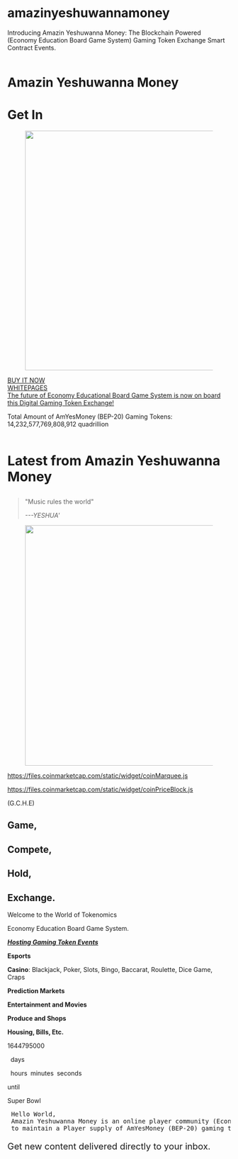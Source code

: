 # amazinyeshuwannamoney
Introducing Amazin Yeshuwanna Money: The Blockchain Powered (Economy Education Board Game System) Gaming Token Exchange Smart Contract Events.
<!-- wp:cover {"url":"https://amazinyeshuwannacom.files.wordpress.com/2021/09/f7e69-qi-bin-w4hbafegiac-unsplash.jpg","id":28,"dimRatio":10,"isDark":false,"align":"full"} -->
<div class="wp-block-cover alignfull is-light"><span aria-hidden="true" class="has-background-dim-10 wp-block-cover__gradient-background has-background-dim"></span><img class="wp-block-cover__image-background wp-image-28" alt="" src="https://amazinyeshuwannacom.files.wordpress.com/2021/09/f7e69-qi-bin-w4hbafegiac-unsplash.jpg" data-object-fit="cover"/><div class="wp-block-cover__inner-container"><!-- wp:heading {"textAlign":"center","level":1,"className":"margin-bottom-half"} -->
<h1 class="has-text-align-center margin-bottom-half" id="amazin-yeshuwanna-money">Amazin Yeshuwanna Money</h1>
<!-- /wp:heading -->

<!-- wp:heading {"textAlign":"center","level":1,"className":"margin-bottom-half"} -->
<h1 class="has-text-align-center margin-bottom-half" id="get-in">Get In</h1>
<!-- /wp:heading -->

<!-- wp:image {"align":"center","id":44,"width":678,"height":541,"sizeSlug":"large","linkDestination":"none"} -->
<div class="wp-block-image"><figure class="aligncenter size-large is-resized"><img src="https://amazinyeshuwannacom.files.wordpress.com/2021/09/c592b-icononly_transparent.png?w=1024" alt="" class="wp-image-44" width="678" height="541"/></figure></div>
<!-- /wp:image -->

<!-- wp:social-links {"layout":{"type":"flex","justifyContent":"center"}} -->
<ul class="wp-block-social-links"><!-- wp:social-link {"url":"https://twitter.com/AmazinYeshua","service":"twitter","label":"https://twitter.com/AmazinYeshua"} /-->

<!-- wp:social-link {"url":"https://www.instagram.com/amazinyeshuwanna/","service":"instagram","label":"https://www.instagram.com/amazinyeshuwanna/"} /-->

<!-- wp:social-link {"url":"https://www.facebook.com/Amazin-Yeshuwanna-110265151575481","service":"facebook","label":"https://www.facebook.com/Amazin-Yeshuwanna-110265151575481"} /-->

<!-- wp:social-link {"url":"https://www.reddit.com/user/amazinyeshuwanna","service":"reddit","label":"https://www.reddit.com/user/amazinyeshuwanna"} /-->

<!-- wp:social-link {"url":"https://amazinyeshuwanna.medium.com/","service":"medium","label":"https://amazinyeshuwanna.medium.com/"} /-->

<!-- wp:social-link {"url":" https://t.me/AmYesMoney","service":"telegram","label":"https://t.me/AmYesMoney"} /-->

<!-- wp:social-link {"url":"https://github.com/amazinyeshuwanna","service":"github","label":"https://github.com/amazinyeshuwanna"} /-->

<!-- wp:social-link {"url":"https://www.linkedin.com/in/joshua-postier-kruitbosch-993530231/","service":"linkedin","label":"https://www.linkedin.com/in/joshua-postier-kruitbosch-993530231/"} /--></ul>
<!-- /wp:social-links -->

<!-- wp:buttons {"align":"wide","layout":{"type":"flex","justifyContent":"center"}} -->
<div class="wp-block-buttons alignwide"><!-- wp:button {"width":100,"style":{"border":{"radius":"100px"}},"fontSize":"huge"} -->
<div class="wp-block-button has-custom-width wp-block-button__width-100 has-custom-font-size has-huge-font-size" id="https://pancakeswap.finance/swap"><a class="wp-block-button__link" href="https://pancakeswap.finance/swap?outputCurrency=0xA2772Ec16949C553A25F733B690894b30d4f3885" style="border-radius:100px" target="_blank" rel="https://pancakeswap.finance/swap">BUY IT NOW</a></div>
<!-- /wp:button -->

<!-- wp:button {"width":100,"style":{"border":{"radius":"100px"}},"className":"is-style-fill","fontSize":"huge"} -->
<div class="wp-block-button has-custom-width wp-block-button__width-100 has-custom-font-size is-style-fill has-huge-font-size"><a class="wp-block-button__link" href="https://1drv.ms/p/s!AkJJNflUAbekjSJzq5cCoqgHFa6I?e=IXdxcA" style="border-radius:100px" target="_blank" rel="noreferrer noopener">WHITEPAGES</a></div>
<!-- /wp:button --></div>
<!-- /wp:buttons -->

<!-- wp:buttons {"layout":{"type":"flex","justifyContent":"center","orientation":"horizontal"}} -->
<div class="wp-block-buttons"><!-- wp:button -->
<div class="wp-block-button"><a class="wp-block-button__link" href="https://pancakeswap.finance/swap?outputCurrency=0xA2772Ec16949C553A25F733B690894b30d4f3885" target="_blank" rel="noreferrer noopener">The future of Economy Educational Board Game System is now on board this Digital Gaming Token Exchange!</a></div>
<!-- /wp:button --></div>


<!-- wp:paragraph {"fontSize":"huge"} -->
<p class="has-huge-font-size">Total Amount of AmYesMoney (BEP-20) Gaming Tokens: 14,232,577,769,808,912 quadrillion</p>
<!-- /wp:paragraph -->

<!-- wp:html /--></div></div>
<!-- /wp:cover -->

<!-- wp:image {"align":"full","id":195,"sizeSlug":"large","linkDestination":"none"} -->
<figure class="wp-block-image alignfull size-large"><img src="https://amazinyeshuwannacom.files.wordpress.com/2022/02/introduction-1.png?w=743" alt="" class="wp-image-195"/></figure>
<!-- /wp:image -->

<!-- wp:columns {"align":"wide"} -->
<div class="wp-block-columns alignwide"><!-- wp:column {"width":"67%"} -->
<div class="wp-block-column" style="flex-basis:67%"><!-- wp:heading {"level":3,"style":{"typography":{"fontSize":30,"lineHeight":"1.2"}}} -->
<h3 id="latest-from-amazin-yeshuwanna-money" style="font-size:30px;line-height:1.2">Latest from Amazin Yeshuwanna Money</h3>
<!-- /wp:heading -->

<!-- wp:quote -->
<blockquote class="wp-block-quote"><p>"Music rules the world"</p><cite>---YESHUA'</cite></blockquote>
<!-- /wp:quote -->

<!-- wp:image {"id":177,"width":679,"height":543,"sizeSlug":"large","linkDestination":"none"} -->
<figure class="wp-block-image size-large is-resized"><img src="https://amazinyeshuwannacom.files.wordpress.com/2022/02/amyesmoney-full-logo-1.png?w=1024" alt="" class="wp-image-177" width="679" height="543"/></figure>
<!-- /wp:image -->

<!-- wp:html -->
<a href="https://files.coinmarketcap.com/static/widget/coinMarquee.js">https://files.coinmarketcap.com/static/widget/coinMarquee.js</a><div id="coinmarketcap-widget-marquee"></div>
<!-- /wp:html -->

<!-- wp:html -->
<a href="https://files.coinmarketcap.com/static/widget/coinPriceBlock.js">https://files.coinmarketcap.com/static/widget/coinPriceBlock.js</a><div id="coinmarketcap-widget-coin-price-block"></div>
<!-- /wp:html --></div>
<!-- /wp:column -->

<!-- wp:column {"width":"33%"} -->
<div class="wp-block-column" style="flex-basis:33%"><!-- wp:paragraph -->
<p>(G.C.H.E)</p>
<!-- /wp:paragraph -->

<!-- wp:heading -->
<h2 id="game">Game,</h2>
<!-- /wp:heading -->

<!-- wp:heading -->
<h2 id="compete">Compete,</h2>
<!-- /wp:heading -->

<!-- wp:heading -->
<h2 id="hold-exchange">Hold,</h2>
<!-- /wp:heading -->

<!-- wp:heading -->
<h2 id="hold-exchange">Exchange.</h2>
<!-- /wp:heading -->

<!-- wp:paragraph -->
<p>Welcome to the World of Tokenomics</p>
<!-- /wp:paragraph -->

<!-- wp:paragraph -->
<p>Economy Education Board Game System. </p>
<!-- /wp:paragraph -->

<!-- wp:paragraph {"align":"right","fontSize":"normal"} -->
<p class="has-text-align-right has-normal-font-size"><strong><em><span style="text-decoration:underline;">Hosting Gaming Token Events</span></em></strong></p>
<!-- /wp:paragraph -->

<!-- wp:paragraph -->
<p><strong>Esports</strong></p>
<!-- /wp:paragraph -->

<!-- wp:paragraph -->
<p><strong>Casino</strong>: Blackjack, Poker, Slots, Bingo, Baccarat, Roulette, Dice Game, Craps</p>
<!-- /wp:paragraph -->

<!-- wp:paragraph -->
<p><strong>Prediction</strong><strong> </strong><strong>Markets</strong></p>
<!-- /wp:paragraph -->

<!-- wp:paragraph -->
<p><strong>Entertainment and Movies</strong></p>
<!-- /wp:paragraph -->

<!-- wp:paragraph -->
<p><strong>Produce and Shops</strong></p>
<!-- /wp:paragraph -->

<!-- wp:paragraph -->
<p><strong>Housing, Bills, Etc.</strong></p>
<!-- /wp:paragraph -->

<!-- wp:jetpack/event-countdown {"eventTimestamp":1644795000} -->
<div class="wp-block-jetpack-event-countdown"><div class="event-countdown__date">1644795000</div><div class="event-countdown__counter"><p><strong class="event-countdown__day">&nbsp;</strong> days</p><p><span><strong class="event-countdown__hour">&nbsp;</strong> hours</span><span><strong class="event-countdown__minute">&nbsp;</strong> minutes</span><span><strong class="event-countdown__second">&nbsp;</strong> seconds</span></p><p>until</p></div><div class="event-countdown__event-title"><p>Super Bowl</p></div></div>
<!-- /wp:jetpack/event-countdown --></div>
<!-- /wp:column --></div>
<!-- /wp:columns -->

<!-- wp:preformatted -->
<pre class="wp-block-preformatted"> Hello World,
 Amazin Yeshuwanna Money is an online player community (Economy Education Board Game System) holding gaming tokens for responsible event exchanging purposes,
 to maintain a Player supply of AmYesMoney (BEP-20) gaming tokens.   Every Players gaming token exchange provides a decentralized token to the players in exchange for (Binance Smart Chain Tokens.) on the dApp's.</pre>
<!-- /wp:preformatted -->

<!-- wp:html /-->

<!-- wp:group {"align":"full","backgroundColor":"foreground-dark"} -->
<div class="wp-block-group alignfull has-foreground-dark-background-color has-background"><!-- wp:columns -->
<div class="wp-block-columns"><!-- wp:column {"width":"45%"} -->
<div class="wp-block-column" style="flex-basis:45%"><!-- wp:paragraph {"align":"left","style":{"typography":{"fontSize":20,"lineHeight":"1.3"}}} -->
<p class="has-text-align-left" style="font-size:20px;line-height:1.3">Get new content delivered directly to your inbox.</p>
<!-- /wp:paragraph --></div>
<!-- /wp:column -->

<!-- wp:column {"width":"55%"} -->

<!-- /wp:column --></div>
<!-- /wp:columns --></div>
<!-- /wp:group -->
